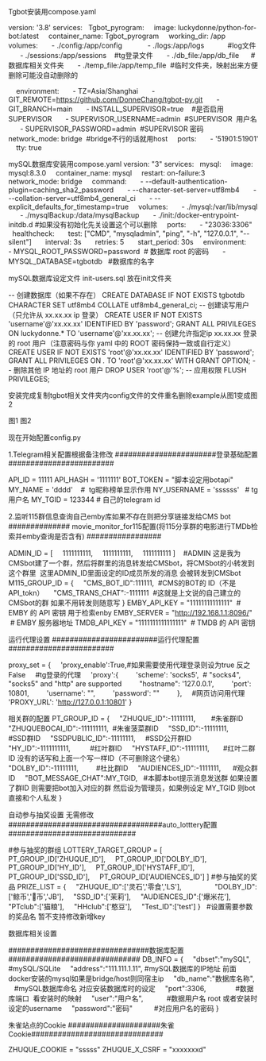Tgbot安装用compose.yaml

version: '3.8'
services:
  Tgbot_pyrogram:
    image: luckydonne/python-for-bot:latest
    container_name: Tgbot_pyrogram
    working_dir: /app
    volumes:
      - ./config:/app/config      
      - ./logs:/app/logs            #log文件
      - ./sessions:/app/sessions    #tg登录文件
      - ./db_file:/app/db_file      #数据库相关文件夹
      - ./temp_file:/app/temp_file  #临时文件夹，映射出来方便删除可能没自动删除的  

    environment:
      - TZ=Asia/Shanghai
      - GIT_REMOTE=https://github.com/DonneChang/tgbot-py.git
      - GIT_BRANCH=main
      - INSTALL_SUPERVISOR=true    #是否启用SUPERVISOR
      - SUPERVISOR_USERNAME=admin  #SUPERVISOR  用户名 
      - SUPERVISOR_PASSWORD=admin  #SUPERVISOR 密码
    network_mode: bridge  #bridge不行的话就用host
    ports:
      - '51901:51901'
    tty: true



















mySQL数据库安装用compose.yaml
version: "3"
services:
  mysql:
    image: mysql:8.3.0
    container_name: mysql 
    restart: on-failure:3 
    network_mode: bridge
    command: 
      - --default-authentication-plugin=caching_sha2_password
      - --character-set-server=utf8mb4
      - --collation-server=utf8mb4_general_ci
      - --explicit_defaults_for_timestamp=true
    volumes:
      - ./mysql:/var/lib/mysql
      - ./mysqlBackup:/data/mysqlBackup 
      - ./init:/docker-entrypoint-initdb.d #如果没有初始化先关设置这个可以删除
    ports:
      - "23036:3306"
    healthcheck:
      test: ["CMD", "mysqladmin", "ping", "-h", "127.0.0.1", "--silent"]
      interval: 3s
      retries: 5
      start_period: 30s
    environment:
      - MYSQL_ROOT_PASSWORD=password  # 数据库 root 的密码 
      - MYSQL_DATABASE=tgbotdb   #数据库的名字


mySQL数据库设定文件 init-users.sql   放在init文件夹

-- 创建数据库（如果不存在）
CREATE DATABASE IF NOT EXISTS tgbotdb CHARACTER SET utf8mb4 COLLATE utf8mb4_general_ci;
-- 创建读写用户（只允许从 xx.xx.xx ip 登录）
CREATE USER IF NOT EXISTS 'username'@'xx.xx.xx' IDENTIFIED BY 'password';
GRANT ALL PRIVILEGES ON luckydonne.* TO 'username'@'xx.xx.xx';
-- 创建允许指定ip xx.xx.xx 登录的 root 用户（注意密码与你 yaml 中的 ROOT 密码保持一致或自行定义）
CREATE USER IF NOT EXISTS 'root'@'xx.xx.xx' IDENTIFIED BY 'password'; 
GRANT ALL PRIVILEGES ON *.* TO 'root'@'xx.xx.xx' WITH GRANT OPTION;
-- 删除其他 IP 地址的 root 用户
DROP USER 'root'@'%';
-- 应用权限
FLUSH PRIVILEGES;

安装完成复制tgbot相关文件夹内config文件的文件重名删除example从图1变成图2

   
图1                            图2


现在开始配置config.py

1.Telegram相关配置根据备注修改 
#######################登录基础配置########################

API_ID = 11111
API_HASH = '1111111'
BOT_TOKEN = "脚本设定用botapi"
MY_NAME = 'dddd'    #  tg昵称榜单显示作用
NY_USERNAME = 'ssssss'   # tg 用户名
MY_TGID = 123344 # 自己的telegram id

2.监听115群信息查询自己emby库如果不存在则把分享链接发给CMS bot
############## movie_monitor_for115配置(将115分享群的电影进行TMDb检索并emby查询是否含有) #################

ADMIN_ID = [
    1111111111,
    1111111111,
    1111111111
]   
 #ADMIN 这是我为CMSbot建了一个群，然后将群里的消息转发给CMSbot，将CMSbot的小转发到这个群里  这里ADMIN_ID里面设定的ID成员所发的消息 会被转发到CMSbot
M115_GROUP_ID = {
    "CMS_BOT_ID":111111,  #CMS的BOT的 ID（不是API_tokn）
    "CMS_TRANS_CHAT":-1111111  #这就是上文说的自己建立的CMSbot的群 如果不用转发则随意写
}
EMBY_API_KEY = "11111111111111"  # EMBY 的 API 密钥 用于检索enby
EMBY_SERVER = "http://192.168.1.1:8096/"  # EMBY 服务器地址
TMDB_API_KEY = "1111111111111111"  # TMDB 的 API 密钥


运行代理设置
########################运行代理配置########################

proxy_set = {
    'proxy_enable':True,#如果需要使用代理登录则设为true 反之False
    #tg登录的代理
    'proxy':{
        'scheme': 'socks5',  # "socks4", "socks5" and "http" are supported
        "hostname": '127.0.0.1',
        'port': 10801,
        'username': "",
        'password': ""
        },
    #网页访问用代理
    'PROXY_URL': 'http://127.0.0.1:10801'
}


相关群的配置
PT_GROUP_ID = {
    "ZHUQUE_ID":-11111111,        #朱雀群ID
    "ZHUQUEBOCAI_ID":-111111111,  #朱雀菠菜群ID
    "SSD_ID":-11111111,           #SSD群ID
    "SSDPUBLIC_ID":-11111111,     #SSD公开群ID
    "HY_ID":-1111111111,          #红叶群ID
    "HYSTAFF_ID":-11111111,       #红叶二群ID 没有的话写和上面一个写一样ID（不可删除这个键名）
    "DOLBY_ID":-11111111,         #杜比群ID
    "AUDIENCES_ID":-1111111,      #观众群ID
    "BOT_MESSAGE_CHAT":MY_TGID,   #本脚本bot提示消息发送群 如果设置了群ID 则需要把bot加入对应的群 然后设为管理员，如果例设定 MY_TGID 则bot直接和个人私发
}







自动参与抽奖设置 无需修改
###################################auto_lotttery配置#############################

#参与抽奖的群组
LOTTERY_TARGET_GROUP = [
    PT_GROUP_ID['ZHUQUE_ID'],
    PT_GROUP_ID['DOLBY_ID'],
    PT_GROUP_ID['HY_ID'],
    PT_GROUP_ID['HYSTAFF_ID'],
    PT_GROUP_ID['SSD_ID'],
    PT_GROUP_ID['AUDIENCES_ID']
]
#参与抽奖的奖品
PRIZE_LIST = {
    "ZHUQUE_ID":['灵石','零食','LS'],            
    "DOLBY_ID":['鲸币','🐳币','JB'],
    "SSD_ID":['茉莉'],
    "AUDIENCES_ID":['爆米花'],
    "PTclub":['猫粮'],
    "HHclub":['憨豆'],
    "Test_ID":['test']
}   #设置需要参数的奖品名 暂不支持修改新增key

数据库相关设置

################################数据库配置##############################
DB_INFO = {
    "dbset":"mySQL", #mySQL/SQLite
    "address":"111.111.1.11", #mySQL数据库的IP地址 前面docker安装的mysql如果是bridge/host则同宿主ip
    "db_name":"数据库名称",    #mySQL数据库命名 对应安装数据库时的设定
    "port":3306,               #数据库端口  看安装时的映射
    "user":"用户名",            #数据用户名 root 或者安装时设定的username
    "password":"密码"           #对应用户名的密码
}

朱雀站点的Cookie 
#####################朱雀Cookie##############################

ZHUQUE_COOKIE = "sssss"
ZHUQUE_X_CSRF = "xxxxxxxd"

